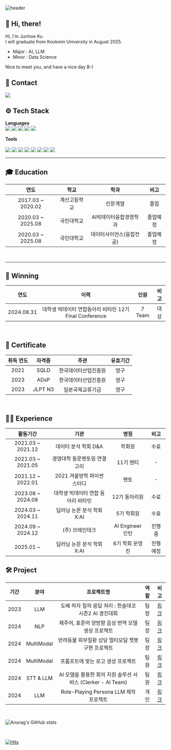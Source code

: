 <div align="left">

![header](https://capsule-render.vercel.app/api?type=waving&height=320&color=gradient&text=JunhoeKu%20Github&section=header&reversal=false)

## 👋 Hi, there!
Hi, I'm Junhoe Ku.\
I will graduate from Kookmin University in August 2025.
- Major : AI, LLM
- Minor : Data Science
	
Nice to meet you, and have a nice day B-)  
	
## 💜 Contact
<img src="https://img.shields.io/badge/kujoon13413@gmail.com-EA4335?style=flat&logo=Gmail&logoColor=white"/>

<br>
	
##  ⚙️ Tech Stack
**Languages**
<br>
	<img src="https://img.shields.io/badge/Python-3776AB?style=flat&logo=Python&logoColor=white"/>
 	<img src="https://img.shields.io/badge/Pytorch-EE4C2C?style=flat&logo=Pytorch&logoColor=white"/>
 	<img src="https://img.shields.io/badge/Pytest-3776AB?style=flat&logo=Pytest&logoColor=white"/>
	<img src="https://img.shields.io/badge/SQL-4479A1?style=flat&logo=MySQL&logoColor=white"/>
	<img src="https://img.shields.io/badge/Excel-217346?style=flat&logo=MicrosoftExcel&logoColor=white"/>
<br>
	
**Tools**
<br>	
	<img src="https://img.shields.io/badge/Jupyter-F37626?style=flat&logo=Jupyter&logoColor=white"/>
	<img src="https://img.shields.io/badge/Google Colab-F9AB00?style=flat&logo=Google Colab&logoColor=white"/>
	<img src="https://img.shields.io/badge/VS Code-007ACC?style=flat&logo=Visual Studio Code&logoColor=white"/>
	<img src="https://img.shields.io/badge/Git-F05032?style=flat&logo=Git&logoColor=white"/>
	<img src="https://img.shields.io/badge/Github-181717?style=flat&logo=Github&logoColor=white"/>
	<img src="https://img.shields.io/badge/GitLab-FC6D26?style=flat&logo=GitLab&logoColor=white"/>
	<img src="https://img.shields.io/badge/Notion-000000?style=flat&logo=Notion&logoColor=white"/>
	<img src="https://img.shields.io/badge/Slack-4A154B?style=flat&logo=Slack&logoColor=white"/>
<br>

----
## 🎓 Education
| 연도 | 학교 | 학과 | 비고 |
| :------: | :------: | :------: | :------: |
| 2017.03 ~ 2020.02 | 계산고등학교 | 인문계열 | 졸업 |
| 2020.03 ~ 2025.08 | 국민대학교 | AI빅데이터융합경영학과 | 졸업예정 |
| 2020.03 ~ 2025.08 | 국민대학교 | 데이터사이언스(융합전공) | 졸업예정 |

<br>

----
## 🏅 Winning
| 연도 | 이력 | 인원 | 비고 |
| :------: | :------: | :------: | :------: |
| 2024.08.31 | 대학생 빅데이터 연합동아리 비타민 12기 Final Conference | 7 Team | 대상 |

<br>

## 📜 Certificate  
| 취득 연도 | 자격증 | 주관 | 유효기간 |
| :------: | :------: | :------: | :------: |
|2021|SQLD|한국데이터산업진흥원|영구|
|2023|ADsP|한국데이터산업진흥원|영구|
|2023|JLPT N3|일본국제교류기금|영구|

<br>

## 👩🏻 Experience
| 활동기간 | 기관 | 명칭 | 비고 |
| :------: | :------: | :------: | :------: |
| 2021.03 ~ 2021.12 | 데이터 분석 학회 D&A | 학회원 | 수료 |
| 2021.03 ~ 2021.05 | 경영대학 동문멘토링 연결고리 | 11기 멘티 | - |
| 2021.12 ~ 2022.01 | 2021 겨울방학 파이썬 스터디 | 멘토 | - |
| 2023.08 ~ 2024.08 | 대학생 빅데이터 연합 동아리 비타민 | 12기 동아리원 | 수료 |
| 2024.03 ~ 2024.11 | 딥러닝 논문 분석 학회 X:AI | 5기 학회원 | 수료 |
| 2024.09 ~ 2024.12 | (주) 브레인데크 | AI Engineer 인턴 | 진행중 |
| 2025.01 ~ | 딥러닝 논문 분석 학회 X:AI | 6기 학회 운영진 | 진행예정 |

## 🛠️ Project
| 기간 | 분야 | 프로젝트명 | 역할 | 비고 |
| :------: | :------: | :------: | :------: | :------: |
|2023| LLM | 도배 하자 질의 응답 처리 : 한솔데코 시즌2 AI 경진대회 | 팀장 | [링크](https://github.com/junhoeKu/Developing-LLM-with-dobaehaja) |
|2024| NLP | 제주어, 표준어 양방향 음성 번역 모델 생성 프로젝트 |팀장| [링크](https://github.com/junhoeKu/Jeju-Translation) |
|2024| MultiModal | 반려동물 피부질환 상담 멀티모달 챗봇 구현 프로젝트 |팀장| [링크](https://github.com/junhoeKu/Pet-skin-ImageCaptioning) |
|2024| MultiModal | 프롬프트에 맞는 로고 생성 프로젝트 | 팀원 | [링크](https://github.com/junhoeKu/Logo-Generation-for-Diffusion) |
|2024| STT & LLM | AI 모델을 활용한 회의 지원 솔루션 서비스 (Clerker - AI Team) | 팀원 | [링크](https://github.com/junhoeKu/clerker-ai) |
|2024| LLM | Role-Playing Persona LLM 제작 프로젝트 | 개인 | [링크](https://github.com/junhoeKu/LLM-Megumin) |

<br>
   
![Anurag's GitHub stats](https://github-readme-stats.vercel.app/api?username=junhoeKu&show_icons=true&theme=midnight-dracula)


<br>
	
[![Hits](https://hits.seeyoufarm.com/api/count/incr/badge.svg?url=https%3A%2F%2Fgithub.com%2FjunhoeKu&count_bg=%2379C83D&title_bg=%23555555&icon=&icon_color=%23E7E7E7&title=hits&edge_flat=false)](https://hits.seeyoufarm.com)
